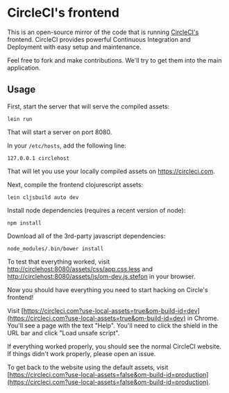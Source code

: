 # CircleCI's frontend

This is an open-source mirror of the code that is running [CircleCI's](https://circleci.com) frontend. CircleCI provides powerful Continuous Integration and Deployment with easy setup and maintenance.

Feel free to fork and make contributions. We'll try to get them into the main application.

## Usage

First, start the server that will serve the compiled assets:

```
lein run
```

That will start a server on port 8080.

In your `/etc/hosts`, add the following line:

```
127.0.0.1 circlehost
```

That will let you use your locally compiled assets on https://circleci.com.


Next, compile the frontend clojurescript assets:

```
lein cljsbuild auto dev
```

Install node dependencies (requires a recent version of node):

```
npm install
```

Download all of the 3rd-party javascript dependencies:

```
node_modules/.bin/bower install
```

To test that everything worked, visit [http://circlehost:8080/assets/css/app.css.less](http://circlehost:8080/assets/css/app.css.less) and [http://circlehost:8080/assets/js/om-dev.js.stefon](http://circlehost:8080/assets/js/om-whitespace.js.stefon) in your browser.

Now you should have everything you need to start hacking on Circle's frontend!

Visit [https://circleci.com?use-local-assets=true&om-build-id=dev](https://circleci.com?use-local-assets=true&om-build-id=dev) in Chrome. You'll see a page with the text "Help". You'll need to click the shield in the URL bar and click "Load unsafe script".

If everything worked properly, you should see the normal CircleCI website. If things didn't work properly, please open an issue.

To get back to the website using the default assets, visit [https://circleci.com?use-local-assets=false&om-build-id=production](https://circleci.com?use-local-assets=false&om-build-id=production).
